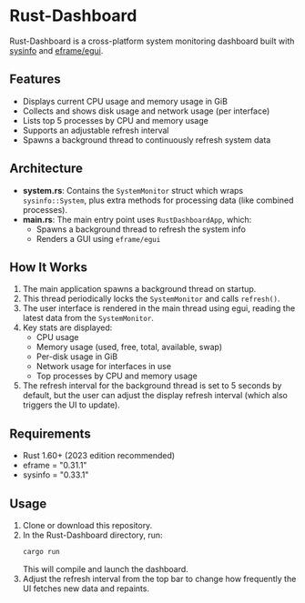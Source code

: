 # Rust-Dashboard

Rust-Dashboard is a cross-platform system monitoring dashboard built with [sysinfo](https://crates.io/crates/sysinfo) and [eframe/egui](https://github.com/emilk/egui).

## Features
- Displays current CPU usage and memory usage in GiB
- Collects and shows disk usage and network usage (per interface)
- Lists top 5 processes by CPU and memory usage
- Supports an adjustable refresh interval
- Spawns a background thread to continuously refresh system data

## Architecture
- **system.rs**: Contains the `SystemMonitor` struct which wraps `sysinfo::System`, plus extra methods for processing data (like combined processes).
- **main.rs**: The main entry point uses `RustDashboardApp`, which:
  - Spawns a background thread to refresh the system info
  - Renders a GUI using `eframe/egui`

## How It Works
1. The main application spawns a background thread on startup.
2. This thread periodically locks the `SystemMonitor` and calls `refresh()`.
3. The user interface is rendered in the main thread using egui, reading the latest data from the `SystemMonitor`.
4. Key stats are displayed:
   - CPU usage
   - Memory usage (used, free, total, available, swap)
   - Per-disk usage in GiB
   - Network usage for interfaces in use
   - Top processes by CPU and memory usage
5. The refresh interval for the background thread is set to 5 seconds by default, but the user can adjust the display refresh interval (which also triggers the UI to update).

## Requirements
- Rust 1.60+ (2023 edition recommended)
- eframe = "0.31.1"
- sysinfo = "0.33.1"

## Usage
1. Clone or download this repository.
2. In the Rust-Dashboard directory, run:
   ```bash
   cargo run
   ```
   This will compile and launch the dashboard.
3. Adjust the refresh interval from the top bar to change how frequently the UI fetches new data and repaints.